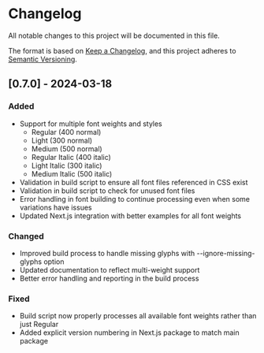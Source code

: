 # Changelog

All notable changes to this project will be documented in this file.

The format is based on [Keep a Changelog](https://keepachangelog.com/en/1.0.0/),
and this project adheres to [Semantic Versioning](https://semver.org/spec/v2.0.0.html).

## [0.7.0] - 2024-03-18

### Added

- Support for multiple font weights and styles
  - Regular (400 normal)
  - Light (300 normal)
  - Medium (500 normal)
  - Regular Italic (400 italic)
  - Light Italic (300 italic)
  - Medium Italic (500 italic)
- Validation in build script to ensure all font files referenced in CSS exist
- Validation in build script to check for unused font files
- Error handling in font building to continue processing even when some variations have issues
- Updated Next.js integration with better examples for all font weights

### Changed

- Improved build process to handle missing glyphs with --ignore-missing-glyphs option
- Updated documentation to reflect multi-weight support
- Better error handling and reporting in the build process

### Fixed

- Build script now properly processes all available font weights rather than just Regular
- Added explicit version numbering in Next.js package to match main package
